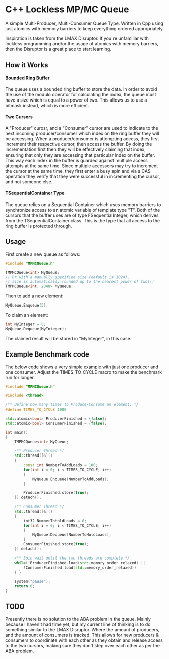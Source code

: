# C++ Lockless MP/MC Queue
A simple Multi-Producer, Multi-Consumer Queue Type. Written in Cpp using
just atomics with memory barriers to keep everything ordered appropriately.

Inspiration is taken from the LMAX Disruptor. If you're unfamiliar with lockless
programming and/or the usage of atomics with memory barriers, then the Disruptor
is a great place to start learning.

## How it Works

#### Bounded Ring Buffer
The queue uses a bounded ring buffer to store the data. In order to avoid the use
of the modulo operator for calculating the index, the queue must have a size which is equal to a power of two.
This allows us to use a bitmask instead, which is more efficient.
#### Two Cursors
A "Producer" curosr, and a "Consumer" cursor are used to indicate to the next incoming
producer/consumer which index on the ring buffer they will be accessing. When a producer/consumer is attempting access,
they first increment their respective cursor, then access the buffer. By doing the incrementation first then they will be effectively
claiming that index, ensuring that only they are accessing that particular index on the buffer. This way each index in the buffer is guarded against multiple access attempts at the same time.
Since multiple accessors may try  to increment the cursor at the same time, they first
enter a busy spin and via a CAS operation they verify that they were
successful in incrementing the cursor, and not someone else.
#### TSequentialContainer Type
The queue relies on a Sequential Container which uses memory barriers to synchronize
access to an atomic variable of template type "T".
Both of the cursors that the buffer uses are of type FSequentialInteger, which derives from the 
TSequentialContainer class. This is the type that all access to the ring buffer is protected through.


## Usage
First create a new queue as follows:
```c++
#include "MPMCQueue.h"

TMPMCQueue<int> MyQueue;
// Or with a manually specified size (default is 1024),
// size is automatically rounded up to the nearest power of two!!!
TMPMCQueue<int, 2048> MyQueue;
```
Then to add a new element:
```c++
MyQueue.Enqueue(5);
```
To claim an element:
```c++
int MyInteger = 0;
MyQueue.Dequeue(MyInteger);
```
The claimed result will be stored in "MyInteger", in this case.

## Example Benchmark code
The below code shows a very simple example with just one producer and one consumer.
Adjust the TIMES_TO_CYCLE macro to make the benchmark run for longer. 
```c++
#include "MPMCQueue.h"

#include <thread>

/** Define how many times to Produce/Consume an element. */
#define TIMES_TO_CYCLE 1000

std::atomic<bool> ProducerFinished = {false};
std::atomic<bool> ConsumerFinished = {false};

int main()
{
    TMPMCQueue<int> MyQueue;

    /** Producer Thread */
    std::thread([&]()
    {
        const int NumberToAddLoads = 100;
        for(int i = 0; i < TIMES_TO_CYCLE; i++)
        {
            MyQueue.Enqueue(NumberToAddLoads);
        }

        ProducerFinished.store(true);
    }).detach();

    /** Consumer Thread */
    std::thread([&]()
    {
        int32 NumberToHoldLoads = 0;
        for(int i = 0; i < TIMES_TO_CYCLE; i++)
        {
            MyQueue.Dequeue(NumberToHoldLoads);
        }
        ConsumerFinished.store(true);
    }).detach();

    /** Spin wait until the two threads are complete */
    while(!ProducerFinished.load(std::memory_order_relaxed) ||
        !ConsumerFinished.load(std::memory_order_relaxed))
    { }
    
    system("pause");
    return 0;
}
```

## TODO

Presently there is no solution to the ABA problem in the queue. Mainly because I haven't had time yet, but
my current line of thinking is to do something similar to the LMAX Disruptor. Where the amount of producers, and
the amount of consumers is tracked. This allows for new producers & consumers to coordinate with each other
as they obtain and release access to the two cursors, making sure they don't step over each other as per the ABA problem.
